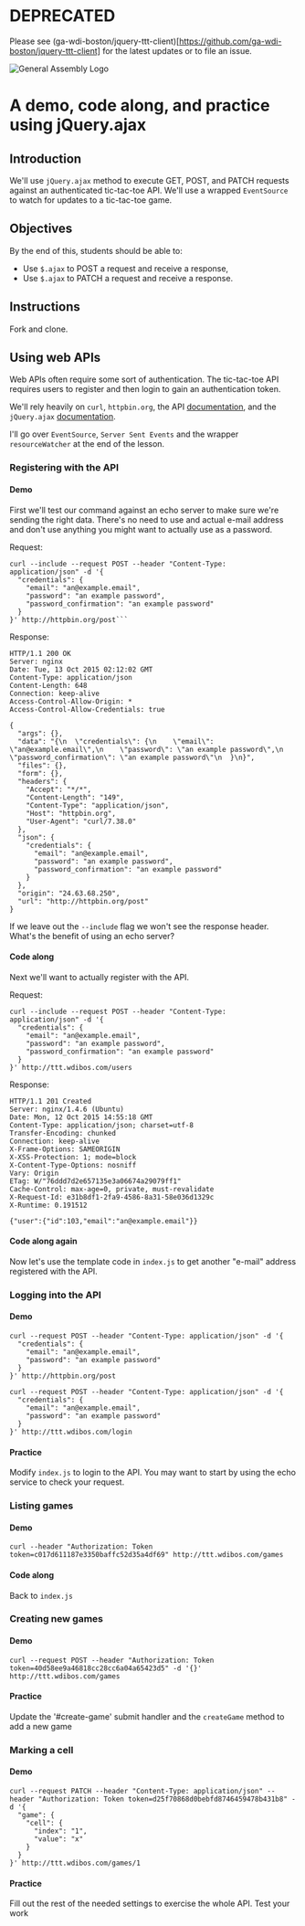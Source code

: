 # DEPRECATED
Please see (ga-wdi-boston/jquery-ttt-client)[https://github.com/ga-wdi-boston/jquery-ttt-client] for the latest updates or to file an issue.

![General Assembly Logo](http://i.imgur.com/ke8USTq.png)

# A demo, code along, and practice using jQuery.ajax

## Introduction

We'll use `jQuery.ajax` method to execute GET, POST, and PATCH requests against an authenticated tic-tac-toe API.  We'll use a wrapped `EventSource` to watch for updates to a tic-tac-toe game.

## Objectives

By the end of this, students should be able to:

- Use `$.ajax` to POST a request and receive a response,
- Use `$.ajax` to PATCH a request and receive a response.

## Instructions

Fork and clone.

## Using web APIs

Web APIs often require some sort of authentication.  The tic-tac-toe API requires users to register and then login to gain an authentication token.

We'll rely heavily on `curl`, `httpbin.org`, the API [documentation](https://github.com/ga-wdi-boston/rails-ttt-project-api#readme), and the `jQuery.ajax` [documentation](http://api.jquery.com/jQuery.ajax/).

I'll go over `EventSource`, `Server Sent Events` and the wrapper `resourceWatcher` at the end of the lesson.

### Registering with the API

#### Demo

First we'll test our command against an echo server to make sure we're sending the right data.  There's no need to use and actual e-mail address and don't use anything you might want to actually use as a password.

Request:

```
curl --include --request POST --header "Content-Type: application/json" -d '{
  "credentials": {
    "email": "an@example.email",
    "password": "an example password",
    "password_confirmation": "an example password"
  }
}' http://httpbin.org/post```

```

Response:

```
HTTP/1.1 200 OK
Server: nginx
Date: Tue, 13 Oct 2015 02:12:02 GMT
Content-Type: application/json
Content-Length: 648
Connection: keep-alive
Access-Control-Allow-Origin: *
Access-Control-Allow-Credentials: true

{
  "args": {},
  "data": "{\n  \"credentials\": {\n    \"email\": \"an@example.email\",\n    \"password\": \"an example password\",\n    \"password_confirmation\": \"an example password\"\n  }\n}",
  "files": {},
  "form": {},
  "headers": {
    "Accept": "*/*",
    "Content-Length": "149",
    "Content-Type": "application/json",
    "Host": "httpbin.org",
    "User-Agent": "curl/7.38.0"
  },
  "json": {
    "credentials": {
      "email": "an@example.email",
      "password": "an example password",
      "password_confirmation": "an example password"
    }
  },
  "origin": "24.63.68.250",
  "url": "http://httpbin.org/post"
}
```

If we leave out the `--include` flag we won't see the response header.  What's the benefit of using an echo server?

#### Code along

Next we'll want to actually register with the API.

Request:

```
curl --include --request POST --header "Content-Type: application/json" -d '{
  "credentials": {
    "email": "an@example.email",
    "password": "an example password",
    "password_confirmation": "an example password"
  }
}' http://ttt.wdibos.com/users
```

Response:

```
HTTP/1.1 201 Created
Server: nginx/1.4.6 (Ubuntu)
Date: Mon, 12 Oct 2015 14:55:18 GMT
Content-Type: application/json; charset=utf-8
Transfer-Encoding: chunked
Connection: keep-alive
X-Frame-Options: SAMEORIGIN
X-XSS-Protection: 1; mode=block
X-Content-Type-Options: nosniff
Vary: Origin
ETag: W/"76ddd7d2e657135e3a06674a29079ff1"
Cache-Control: max-age=0, private, must-revalidate
X-Request-Id: e31b8df1-2fa9-4586-8a31-58e036d1329c
X-Runtime: 0.191512

{"user":{"id":103,"email":"an@example.email"}}
```

#### Code along again

Now let's use the template code in `index.js` to get another "e-mail" address registered with the API.

### Logging into the API

#### Demo

```
curl --request POST --header "Content-Type: application/json" -d '{
  "credentials": {
    "email": "an@example.email",
    "password": "an example password"
  }
}' http://httpbin.org/post
```

```
curl --request POST --header "Content-Type: application/json" -d '{
  "credentials": {
    "email": "an@example.email",
    "password": "an example password"
  }
}' http://ttt.wdibos.com/login
```

#### Practice

Modify `index.js` to login to the API.  You may want to start by using the echo service to check your request.

### Listing games

#### Demo

```
curl --header "Authorization: Token token=c017d611187e3350baffc52d35a4df69" http://ttt.wdibos.com/games
```

#### Code along

Back to `index.js`

### Creating new games

#### Demo

```
curl --request POST --header "Authorization: Token token=40d58ee9a46818cc28cc6a04a65423d5" -d '{}'  http://ttt.wdibos.com/games
```

#### Practice

Update the '#create-game' submit handler and the `createGame` method to add a new game

### Marking a cell

#### Demo

```
curl --request PATCH --header "Content-Type: application/json" --header "Authorization: Token token=d25f70868d0bebfd8746459478b431b8" -d '{
  "game": {
    "cell": {
      "index": "1",
      "value": "x"
    }
  }
}' http://ttt.wdibos.com/games/1
```

#### Practice

Fill out the rest of the needed settings to exercise the whole API.  Test your work


